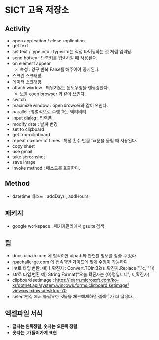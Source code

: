 # SICT 교육 저장소

## Activity
- open application / close application
- get text
- set text / type into : typeinto는 직접 타이핑하는 것 처럼 입력됨.
- send hotkey : 단축키를 입력시킬 때 사용된다.
- on element appear
    - 속성 : 영구 반복 False를 해주어야 중지된다.
- 스크린 스크래핑
- 데이터 스크래핑
- attach window : 띄워져있는 윈도우창을 핸들링한다.
    - 보통 open browser 와 같이 쓰인다.
- switch
- maximize window : open browser와 같이 쓰인다.
- parallel : 병렬적으로 수행 하는 액티비티
- input dialog : 입력폼
- modify date : 날짜 변경
- set to clipboard
- get from clipboard
- repeat number of times : 특정 횟수 만큼 for문을 돌릴 때 사용된다.
- copy sheet
- use gmail
- take screenshot
- save image
- invoke method : 메소드를 호출한다.

## Method
- datetime 메소드 : addDays , addHours

## 패키지
- google workspace : 패키지관리에서 gsuite 검색

## 팁
- docs.uipath.com 에 접속하면 uipath와 관련된 정보를 찾을 수 있다.
- rpachallenge.com 에 접속하면 가이드에 맞게 수행이 가능하다.
- int로 타입 변환. 예) i_확진자 : Convert.TOInt32(s_확진자.Replace(","c, ""))
- str로 타입 변환 예) String.Format("오늘 확진자는 {0}명입니다", s_확진자)
- clipboard.setimage : https://learn.microsoft.com/ko-kr/dotnet/api/system.windows.forms.clipboard.setimage?view=windowsdesktop-7.0
- select편집 에서 불필요한 것들을 체크해제하면 셀렉트가 더 잘된다..

## 엑셀파일 서식
- **글자는 왼쪽정렬, 숫자는 오른쪽 정렬**
- **숫자는 ,가 들어가게 표현**